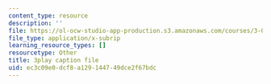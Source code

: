 ```yaml
---
content_type: resource
description: ''
file: https://ol-ocw-studio-app-production.s3.amazonaws.com/courses/3-021j-introduction-to-modeling-and-simulation-spring-2012/ec3c09e0dcf8a129144749dce2f67bdc_8GIRyIkHJZI.srt
file_type: application/x-subrip
learning_resource_types: []
resourcetype: Other
title: 3play caption file
uid: ec3c09e0-dcf8-a129-1447-49dce2f67bdc
---
```

